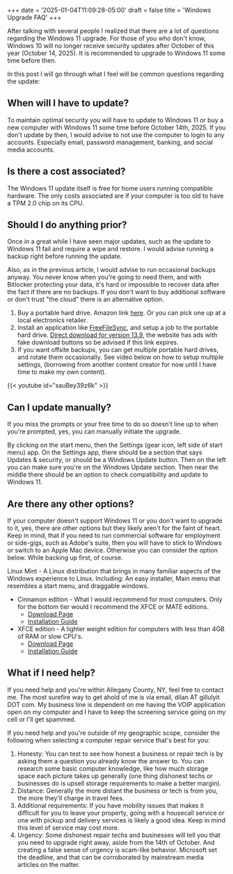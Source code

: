 +++
date = '2025-01-04T11:09:28-05:00'
draft = false
title = 'Windows Upgrade FAQ'
+++

After talking with several people I realized that there are a lot of questions regarding the Windows 11 upgrade. For those of you who don't know, Windows 10 will no longer receive security updates after October of this year (October 14, 2025). It is recommended to upgrade to Windows 11 some time before then.

In this post I will go through what I feel will be common questions regarding the update:

<!--more-->

## When will I have to update?

To maintain optimal security you will have to update to Windows 11 or buy a new computer with Windows 11 some time before October 14th, 2025. If you don't update by then, I would advise to not use the computer to login to any accounts. Especially email, password management, banking, and social media accounts.

## Is there a cost associated?

The Windows 11 update itself is free for home users running compatible hardware. The only costs associated are if your computer is too old to have a TPM 2.0 chip on its CPU.

## Should I do anything prior?

Once in a great while I have seen major updates, such as the update to Windows 11 fail and require a wipe and restore. I would advise running a backup right before running the update.

Also, as in the previous article, I would advise to run occasional backups anyway. You never know when you're going to need them, and with Bitlocker protecting your data, it's hard or impossible to recover data after the fact if there are no backups. If you don't want to buy additional software or don't trust "the cloud" there is an alternative option.

1. Buy a portable hard drive. Amazon link [here](https://www.amazon.com/Western-Digital-Elements-Portable-External/dp/B06W55K9N6). Or you can pick one up at a local electronics retailer.
2. Install an application like [FreeFileSync](https://freefilesync.org/), and setup a job to the portable hard drive. [Direct download for version 13.9](https://freefilesync.org/download/FreeFileSync_13.9_Windows_Setup.exe), the website has ads with fake download buttons so be advised if this link expires. 
3. If you want offsite backups, you can get multiple portable hard drives, and rotate them occasionally. See video below on how to setup multiple settings, (borrowing from another content creator for now until I have time to make my own content).

{{< youtube id="sauBey39z6k" >}}

## Can I update manually?

If you miss the prompts or your free time to do so doesn't line up to when you're prompted, yes, you can manually initiate the upgrade.

By clicking on the start menu, then the Settings (gear icon, left side of start menu) app. On the Settings app, there should be a section that says Updates & security, or should be a Windows Update button. Then on the left you can make sure you're on the Windows Update section. Then near the middle there should be an option to check compatibility and update to Windows 11.

## Are there any other options?

If your computer doesn't support Windows 11 or you don't want to upgrade to it, yes, there are other options but they likely aren't for the faint of heart. Keep in mind, that if you need to run commercial software for employment or side-gigs, such as Adobe's suite, then you will have to stick to Windows or switch to an Apple Mac device. Otherwise you can consider the option below. While backing up first, of course.

Linux Mint - A Linux distribution that brings in many familiar aspects of the Windows experience to Linux. Including: An easy installer, Main menu that resembles a start menu, and draggable windows.

- Cinnamon edition - What I would recommend for most computers. Only for the bottom tier would I recommend the XFCE or MATE editions.
    - [Download Page](https://linuxmint.com/edition.php?id=316)
    - [Installation Guide](https://linuxmint-installation-guide.readthedocs.io/en/latest/)
- XFCE edition - A lighter weight edition for computers with less than 4GB of RAM or slow CPU's.
    - [Download Page](https://linuxmint.com/edition.php?id=317)
    - [Installation Guide](https://linuxmint-installation-guide.readthedocs.io/en/latest/)

## What if I need help?

If you need help and you're within Allegany County, NY, feel free to contact me. The most surefire way to get ahold of me is via email, dilan AT gillulyit DOT com. My business line is dependent on me having the VOIP application open on my computer and I have to keep the screening service going on my cell or I'll get spammed.

If you need help and you're outside of my geographic scope, consider the following when selecting a computer repair service that's best for you:

1. Honesty: You can test to see how honest a business or repair tech is by asking them a question you already know the answer to. You can research some basic computer knowledge, like how much storage space each picture takes up generally (one thing dishonest techs or businesses do is upsell storage requirements to make a better margin).
2. Distance: Generally the more distant the business or tech is from you, the more they'll charge in travel fees.
3. Additional requirements: If you have mobility issues that makes it difficult for you to leave your property, going with a housecall service or one with pickup and delivery services is likely a good idea. Keep in mind this level of service may cost more.
4. Urgency: Some dishonest repair techs and businesses will tell you that you need to upgrade right away, aside from the 14th of October. And creating a false sense of urgency is scam-like behavior. Microsoft set the deadline, and that can be corroborated by mainstream media articles on the matter.